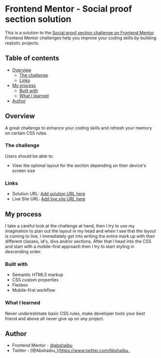 # Frontend Mentor - Social proof section solution

This is a solution to the [Social proof section challenge on Frontend Mentor](https://www.frontendmentor.io/challenges/social-proof-section-6e0qTv_bA). Frontend Mentor challenges help you improve your coding skills by building realistic projects. 

## Table of contents

- [Overview](#overview)
  - [The challenge](#the-challenge)
  - [Links](#links)
- [My process](#my-process)
  - [Built with](#built-with)
  - [What I learned](#what-i-learned)
- [Author](#author)

## Overview

A great challenge to enhance your coding skills and
refresh your memory on certain CSS rules.

### The challenge

Users should be able to:

- View the optimal layout for the section depending on their device's screen size

### Links

- Solution URL: [Add solution URL here](https://your-solution-url.com)
- Live Site URL: [Add live site URL here](https://clipboard-master.netlify.app)

## My process

I take a careful look at the challenge at hand, then I try to use my imagination to plan out the layout in my head and when I see that the layout is coming to live, I immediately get into writing the entire mark up with their different classes, id's, divs and/or sections. After that I head into the CSS and start with a mobile-first approach then I try to start styling in descending order.

### Built with

- Semantic HTML5 markup
- CSS custom properties
- Flexbox
- Mobile-first workflow

### What I learned

Never underestimate basic CSS rules, make developer tools your best friend and above all  never give up on any project.


## Author

- Frontend Mentor - [@abshaibu](https://www.frontendmentor.io/profile/abshaibu)
- Twitter - [@Abshaibu_](https://www.twitter.com/Abshaibu_
